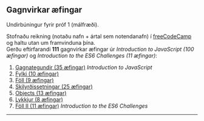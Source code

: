 ## Gagnvirkar æfingar 
Undirbúningur fyrir próf 1 (málfræði). 

Stofnaðu reikning (notaðu nafn + ártal sem notendanafn) í [freeCodeCamp](https://www.freecodecamp.org/learn/javascript-algorithms-and-data-structures/basic-javascript/) og haltu utan um framvinduna þína. <br>
Gerðu eftirfarandi **111** gagnvirkar æfingar úr  _Introduction to JavaScript (100 æfingar)_ og _Introduction to the ES6 Challenges (11 æfingar)_:

1. [Gagnategundir (35 æfingar)](https://github.com/GunnarThorunnarson/FORR3JS05DU/wiki/Gagnategundir) _Introduction to JavaScript_
1. [Fylki (10 æfingar)](https://github.com/GunnarThorunnarson/FORR3JS05DU/wiki/Fylki) 
1. [Föll (9 æfingar)](https://github.com/GunnarThorunnarson/FORR3JS05DU/wiki/F%C3%B6ll)
1. [Skilyrðissetningar (25 æfingar)](https://github.com/GunnarThorunnarson/FORR3JS05DU/wiki/Skilyr%C3%B0issetningar) 
1. [Objects (13 æfingar)](https://github.com/GunnarThorunnarson/FORR3JS05DU/wiki/Objects)
1. [Lykkjur (8 æfingar)](https://github.com/GunnarThorunnarson/FORR3JS05DU/wiki/Lykkjur) 
1. [Föll II (11 æfingar)](https://github.com/GunnarThorunnarson/FORR3JS05DU/wiki/F%C3%B6ll-II) _Introduction to the ES6 Challenges_

---

<!--

### Námsmat og skil

- Þú þarft að gera nokkrar _public_ stillingar í `Settings`; _My name, My profile, My points, My timeline_ og mundu að vista.
- Gefin er einkunn í hlutfalli fyrir þær æfingar sem eru kláraðar. Árangur er metinn og yfirfarinn af kennara í kennslustund ().
- Skilaðu [skjámynd](https://github.com/GunnarThorunnarson/FORR3JS05DU/blob/master/Myndir/v1_freecodecamp.PNG) af árangrinum. Í freeCodeCamp veldu Menu -> Curriculum -> Javascript Algorithms and Data Structures
- Sein skil eru ekki í boði.

-->
